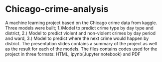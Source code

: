 # Chicago-crime-analysis
A machine learning project based on the Chicago crime data from kaggle.
Three models were built; 1.)Model to predict crime type by day type and district, 2.) Model to predict violent and non-violent crimes by day period and ward, 3.) Model to predict where the next crime would happen by district.
The presentation slides contains a summary of the project as well as the result for each of the models. The files contains codes used for the project in three formats: HTML, ipynb(Jupyter notebook) and PDF
